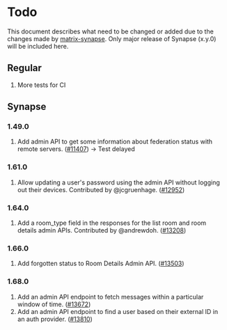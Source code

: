 # Todo
This document describes what need to be changed or added due to the changes made by [matrix-synapse](https://github.com/matrix-org/synapse/releases). Only major release of Synapse (x.y.0) will be included here.

## Regular
1. More tests for CI

## Synapse
### 1.49.0
1. Add admin API to get some information about federation status with remote servers. ([#11407](https://github.com/matrix-org/synapse/issues/11407)) -> Test delayed

### 1.61.0
1. Allow updating a user's password using the admin API without logging out their devices. Contributed by @jcgruenhage. ([#12952](https://github.com/matrix-org/synapse/issues/12952))

### 1.64.0
1. Add a room_type field in the responses for the list room and room details admin APIs. Contributed by @andrewdoh. ([#13208](https://github.com/matrix-org/synapse/issues/13208))

### 1.66.0
1. Add forgotten status to Room Details Admin API. ([#13503](https://github.com/matrix-org/synapse/issues/13503))

### 1.68.0
1. Add an admin API endpoint to fetch messages within a particular window of time. ([#13672](https://github.com/matrix-org/synapse/issues/13672))
2. Add an admin API endpoint to find a user based on their external ID in an auth provider. ([#13810](https://github.com/matrix-org/synapse/issues/13810))
